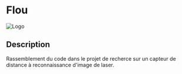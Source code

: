 # Flou
![Logo](https://github.com/steven-pigeon/flou/flou-logo.jpg "Logo flou")

## Description
Rassemblement du code dans le projet de recherce sur un capteur de distance à reconnaissance d'image de laser.